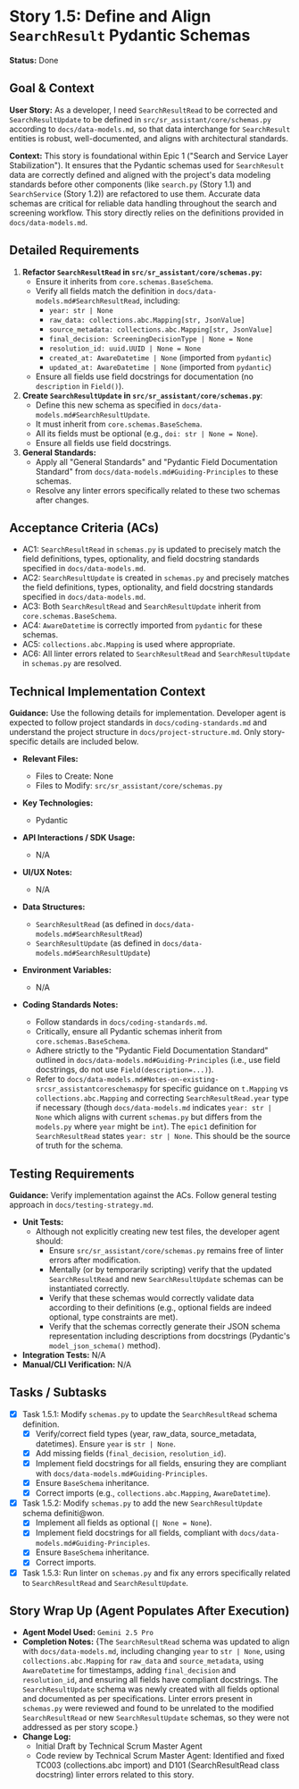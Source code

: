 # Story 1.5: Define and Align `SearchResult` Pydantic Schemas

**Status:** Done

## Goal & Context

**User Story:** As a developer, I need `SearchResultRead` to be corrected and `SearchResultUpdate` to be defined in `src/sr_assistant/core/schemas.py` according to `docs/data-models.md`, so that data interchange for `SearchResult` entities is robust, well-documented, and aligns with architectural standards.

**Context:** This story is foundational within Epic 1 ("Search and Service Layer Stabilization"). It ensures that the Pydantic schemas used for `SearchResult` data are correctly defined and aligned with the project's data modeling standards before other components (like `search.py` (Story 1.1) and `SearchService` (Story 1.2)) are refactored to use them. Accurate data schemas are critical for reliable data handling throughout the search and screening workflow. This story directly relies on the definitions provided in `docs/data-models.md`.

## Detailed Requirements

1.  **Refactor `SearchResultRead` in `src/sr_assistant/core/schemas.py`:**
    *   Ensure it inherits from `core.schemas.BaseSchema`.
    *   Verify all fields match the definition in `docs/data-models.md#SearchResultRead`, including:
        *   `year: str | None`
        *   `raw_data: collections.abc.Mapping[str, JsonValue]`
        *   `source_metadata: collections.abc.Mapping[str, JsonValue]`
        *   `final_decision: ScreeningDecisionType | None = None`
        *   `resolution_id: uuid.UUID | None = None`
        *   `created_at: AwareDatetime | None` (imported from `pydantic`)
        *   `updated_at: AwareDatetime | None` (imported from `pydantic`)
    *   Ensure all fields use field docstrings for documentation (no `description` in `Field()`).
2.  **Create `SearchResultUpdate` in `src/sr_assistant/core/schemas.py`**:
    *   Define this new schema as specified in `docs/data-models.md#SearchResultUpdate`.
    *   It must inherit from `core.schemas.BaseSchema`.
    *   All its fields must be optional (e.g., `doi: str | None = None`).
    *   Ensure all fields use field docstrings.
3.  **General Standards:**
    *   Apply all "General Standards" and "Pydantic Field Documentation Standard" from `docs/data-models.md#Guiding-Principles` to these schemas.
    *   Resolve any linter errors specifically related to these two schemas after changes.

## Acceptance Criteria (ACs)

- AC1: `SearchResultRead` in `schemas.py` is updated to precisely match the field definitions, types, optionality, and field docstring standards specified in `docs/data-models.md`.
- AC2: `SearchResultUpdate` is created in `schemas.py` and precisely matches the field definitions, types, optionality, and field docstring standards specified in `docs/data-models.md`.
- AC3: Both `SearchResultRead` and `SearchResultUpdate` inherit from `core.schemas.BaseSchema`.
- AC4: `AwareDatetime` is correctly imported from `pydantic` for these schemas.
- AC5: `collections.abc.Mapping` is used where appropriate.
- AC6: All linter errors related to `SearchResultRead` and `SearchResultUpdate` in `schemas.py` are resolved.

## Technical Implementation Context

**Guidance:** Use the following details for implementation. Developer agent is expected to follow project standards in `docs/coding-standards.md` and understand the project structure in `docs/project-structure.md`. Only story-specific details are included below.

- **Relevant Files:**
  - Files to Create: None
  - Files to Modify: `src/sr_assistant/core/schemas.py`

- **Key Technologies:**
  - Pydantic

- **API Interactions / SDK Usage:**
  - N/A

- **UI/UX Notes:**
  - N/A

- **Data Structures:**
  - `SearchResultRead` (as defined in `docs/data-models.md#SearchResultRead`)
  - `SearchResultUpdate` (as defined in `docs/data-models.md#SearchResultUpdate`)

- **Environment Variables:**
  - N/A

- **Coding Standards Notes:**
  - Follow standards in `docs/coding-standards.md`.
  - Critically, ensure all Pydantic schemas inherit from `core.schemas.BaseSchema`.
  - Adhere strictly to the "Pydantic Field Documentation Standard" outlined in `docs/data-models.md#Guiding-Principles` (i.e., use field docstrings, do not use `Field(description=...)`).
  - Refer to `docs/data-models.md#Notes-on-existing-srcsr_assistantcoreschemaspy` for specific guidance on `t.Mapping` vs `collections.abc.Mapping` and correcting `SearchResultRead.year` type if necessary (though `docs/data-models.md` indicates `year: str | None` which aligns with current `schemas.py` but differs from the `models.py` where `year` might be `int`). The `epic1` definition for `SearchResultRead` states `year: str | None`. This should be the source of truth for the schema.

## Testing Requirements

**Guidance:** Verify implementation against the ACs. Follow general testing approach in `docs/testing-strategy.md`.

- **Unit Tests:**
    - Although not explicitly creating new test files, the developer agent should:
        - Ensure `src/sr_assistant/core/schemas.py` remains free of linter errors after modification.
        - Mentally (or by temporarily scripting) verify that the updated `SearchResultRead` and new `SearchResultUpdate` schemas can be instantiated correctly.
        - Verify that these schemas would correctly validate data according to their definitions (e.g., optional fields are indeed optional, type constraints are met).
        - Verify that the schemas correctly generate their JSON schema representation including descriptions from docstrings (Pydantic's `model_json_schema()` method).
- **Integration Tests:** N/A
- **Manual/CLI Verification:** N/A

## Tasks / Subtasks

- [x] Task 1.5.1: Modify `schemas.py` to update the `SearchResultRead` schema definition.
    - [x] Verify/correct field types (year, raw_data, source_metadata, datetimes). Ensure `year` is `str | None`.
    - [x] Add missing fields (`final_decision`, `resolution_id`).
    - [x] Implement field docstrings for all fields, ensuring they are compliant with `docs/data-models.md#Guiding-Principles`.
    - [x] Ensure `BaseSchema` inheritance.
    - [x] Correct imports (e.g., `collections.abc.Mapping`, `AwareDatetime`).
- [x] Task 1.5.2: Modify `schemas.py` to add the new `SearchResultUpdate` schema definiti@won.
    - [x] Implement all fields as optional (`| None = None`).
    - [x] Implement field docstrings for all fields, compliant with `docs/data-models.md#Guiding-Principles`.
    - [x] Ensure `BaseSchema` inheritance.
    - [x] Correct imports.
- [x] Task 1.5.3: Run linter on `schemas.py` and fix any errors specifically related to `SearchResultRead` and `SearchResultUpdate`.

## Story Wrap Up (Agent Populates After Execution)

- **Agent Model Used:** `Gemini 2.5 Pro`
- **Completion Notes:** {The `SearchResultRead` schema was updated to align with `docs/data-models.md`, including changing `year` to `str | None`, using `collections.abc.Mapping` for `raw_data` and `source_metadata`, using `AwareDatetime` for timestamps, adding `final_decision` and `resolution_id`, and ensuring all fields have compliant docstrings. The `SearchResultUpdate` schema was newly created with all fields optional and documented as per specifications. Linter errors present in `schemas.py` were reviewed and found to be unrelated to the modified `SearchResultRead` or new `SearchResultUpdate` schemas, so they were not addressed as per story scope.}
- **Change Log:**
  - Initial Draft by Technical Scrum Master Agent
  - Code review by Technical Scrum Master Agent: Identified and fixed TC003 (collections.abc import) and D101 (SearchResultRead class docstring) linter errors related to this story. 